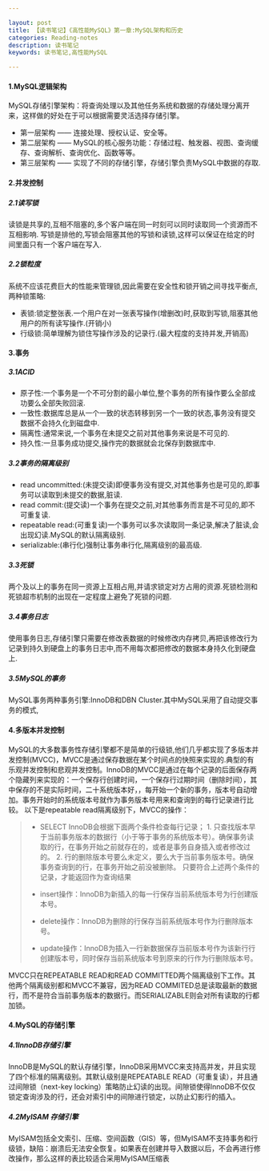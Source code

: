 ```yaml
---

layout: post
title: 【读书笔记】《高性能MySQL》第一章:MySQL架构和历史
categories: Reading-notes
description: 读书笔记
keywords: 读书笔记,高性能MySQL

---
```


#### 1.MySQL逻辑架构

MySQL存储引擎架构：将查询处理以及其他任务系统和数据的存储处理分离开来，这样做的好处在于可以根据需要灵活选择存储引擎。


* 第一层架构 —— 连接处理、授权认证、安全等。
* 第二层架构 —— MySQL的核心服务功能：存储过程、触发器、视图、查询缓存、查询解析、查询优化、函数等等。
* 第三层架构 —— 实现了不同的存储引擎，存储引擎负责MySQL中数据的存取.

#### 2.并发控制

##### 2.1读写锁

读锁是共享的,互相不阻塞的,多个客户端在同一时刻可以同时读取同一个资源而不互相影响.
写锁是排他的,写锁会阻塞其他的写锁和读锁,这样可以保证在给定的时间里面只有一个客户端在写入.

##### 2.2锁粒度

系统不应该花费巨大的性能来管理锁,因此需要在安全性和锁开销之间寻找平衡点,两种锁策略:
* 表锁:锁定整张表.一个用户在对一张表写操作(增删改)时,获取到写锁,阻塞其他用户的所有读写操作.(开销小)
* 行级锁:简单理解为锁住写操作涉及的记录行.(最大程度的支持并发,开销高)

#### 3.事务

##### 3.1ACID
* 原子性:一个事务是一个不可分割的最小单位,整个事务的所有操作要么全部成功要么全部失败回滚.
* 一致性:数据库总是从一个一致的状态转移到另一个一致的状态,事务没有提交数据不会持久化到磁盘中.
* 隔离性:通常来说,一个事务在未提交之前对其他事务来说是不可见的.
* 持久性:一旦事务成功提交,操作完的数据就会北保存到数据库中.

##### 3.2事务的隔离级别
* read uncommitted:(未提交读)即便事务没有提交,对其他事务也是可见的,即事务可以读取到未提交的数据,脏读.
* read commit:(提交读)一个事务在提交之前,对其他事务而言是不可见的,即不可重复读.
* repeatable read:(可重复读)一个事务可以多次读取同一条记录,解决了脏读,会出现幻读.MySQL的默认隔离级别.
* serializable:(串行化)强制让事务串行化,隔离级别的最高级.

##### 3.3死锁
两个及以上的事务在同一资源上互相占用,并请求锁定对方占用的资源.死锁检测和死锁超市机制的出现在一定程度上避免了死锁的问题.

##### 3.4事务日志
使用事务日志,存储引擎只需要在修改表数据的时候修改内存拷贝,再把该修改行为记录到持久到硬盘上的事务日志中,而不用每次都把修改的数据本身持久化到硬盘上.

##### 3.5MySQL的事务
MySQL事务两种事务引擎:InnoDB和DBN Cluster.其中MySQL采用了自动提交事务的模式,

#### 4.多版本并发控制
MySQL的大多数事务性存储引擎都不是简单的行级锁,他们几乎都实现了多版本并发控制(MVCC)，MVCC是通过保存数据在某个时间点的快照来实现的.典型的有乐观并发控制和悲观并发控制。InnoDB的MVCC是通过在每个记录的后面保存两个隐藏列来实现的：一个保存行创建时间，一个保存行过期时间（删除时间），其中保存的不是实际时间，二十系统版本好，，每开始一个新的事务，版本号自动增加。事务开始时的系统版本号就作为事务版本号用来和查询到的每行记录进行比较。
以下是repeatable read隔离级别下，MVCC的操作：
> * SELECT
>       InnoDB会根据下面两个条件检查每行记录；
>        1. 只查找版本早于当前事务版本的数据行（小于等于事务的系统版本号）。确保事务读取的行，在事务开始之前就存在的，或者是事务自身插入或者修改过的。
>        2. 行的删除版本号要么未定义，要么大于当前事务版本号。确保事务查询到的行，在事务开始之前没被删除。
>        只要符合上述两个条件的记录，才能返回作为查询结果
>
> * insert操作：InnoDB为新插入的每一行保存当前系统版本号为行创建版本号。
>
> * delete操作：InnoDB为删除的行保存当前系统版本号作为行删除版本号。
>
> * update操作：InnoDB为插入一行新数据保存当前版本号作为该新行行创建版本号，同时保存当前系统版本号到原来的行作为行删除版本号。

MVCC只在REPEATABLE READ和READ COMMITTED两个隔离级别下工作。其他两个隔离级别都和MVCC不兼容，因为READ COMMITED总是读取最新的数据行，而不是符合当前事务版本的数据行。而SERIALIZABLE则会对所有读取的行都加锁。


#### 4.MySQL的存储引擎

##### 4.1InnoDB存储引擎

InnoDB是MySQL的默认存储引擎，InnoDB采用MVCC来支持高并发，并且实现了四个标准的隔离级别。其默认级别是REPEATABLE READ（可重复读），并且通过间隙锁（next-key locking）策略防止幻读的出现。间隙锁使得InnoDB不仅仅锁定查询涉及的行，还会对索引中的间隙进行锁定，以防止幻影行的插入。

##### 4.2MyISAM 存储引擎

MyISAM包括全文索引、压缩、空间函数（GIS）等，但MyISAM不支持事务和行级锁，缺陷：崩溃后无法安全恢复。如果表在创建并导入数据以后，不会再进行修改操作，那么这样的表比较适合采用MyISAM压缩表
